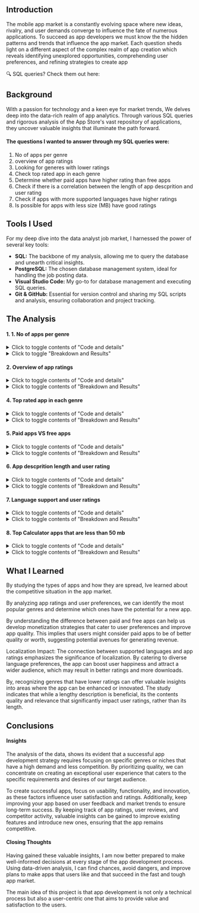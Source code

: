 ## Introduction
The mobile app market is a constantly evolving space where new ideas, rivalry, and user demands converge to influence the fate of numerous applications. To succeed as app developers we must know the the hidden patterns and trends that influence the app market. Each question sheds light on a different aspect of the complex realm of app creation which reveals identifying unexplored opportunities, comprehending user preferences, and refining strategies to create app

🔍 SQL queries? Check them out here: 
## Background
With a passion for technology and a keen eye for market trends, We delves deep into the data-rich realm of app analytics. Through various SQL queries and rigorous analysis of the App Store's vast repository of applications, they uncover valuable insights that illuminate the path forward.

#### The questions I wanted to answer through my SQL queries were:
1.  No of apps per genre
2. overview of app ratings
3. Looking for generes with lower ratings
4. Check top rated app in each genre
5. Determine whether paid apps have higher rating than free apps
6. Check if there is a correlation between the length of app descprition and user rating
7. Check if apps with more supported languages have higher ratings
8. Is possible for apps with less size (MB) have good ratings


## Tools I Used
For my deep dive into the data analyst job market, I harnessed the power of several key tools:

- **SQL:** The backbone of my analysis, allowing me to query the database and unearth critical insights.
- **PostgreSQL:** The chosen database management system, ideal for handling the job posting data.
- **Visual Studio Code:** My go-to for database management and executing SQL queries.
- **Git & GitHub:** Essential for version control and sharing my SQL scripts and analysis, ensuring collaboration and project tracking.

## The Analysis


#### 1. 1. No of apps per genre


<details>
<summary>Click to toggle contents of "Code and details"</summary>

``` sql
-- no of apps per genre
SELECT prime_genre, count(id) AS no_of_apps
FROM app_details
GROUP BY prime_genre
ORDER BY  no_of_apps DESC;
```
</details>

<details>
<summary>Click to toggle "Breakdown and Results" </summary>

| Prime Genre        | No. of Apps |
|--------------------|-------------|
| Games              | 3862        |
| Entertainment      | 535         |
| Education          | 453         |
| Photo & Video      | 349         |
| Utilities          | 248         |
| Health & Fitness   | 180         |
| Productivity       | 178         |
| Social Networking  | 167         |
| Lifestyle          | 144         |
| Music              | 138         |
| Shopping           | 122         |
| Sports             | 114         |
| Book               | 112         |
| Finance            | 104         |
| Travel             | 81          |
| News               | 75          |
| Weather            | 72          |
| Reference          | 64          |
| Food & Drink       | 63          |
| Business           | 57          |
| Navigation         | 46          |
| Medical            | 23          |
| Catalogs           | 10          |

#### Breakdown 
The large number of apps in genres like "Games" and "Entertainment" indicates intense competition within those categories. In less competitive genres like "Catalogs" and "Medical," developers can explore new ideas and meet the needs of specific groups of users. The popularity of different app genres is influenced by user preferences and interests. The popularity of genres such as "Games," "Entertainment," and "Education" suggests that users are interested in and using apps in these areas. Market trends can be observed by analyzing how the distribution of apps across genres changes over time, reflecting shifts in user preferences. By examining this data over time, developers can anticipate changes and adjust their plans accordingly.
This finding is very useful for app makers who want to start or improve their apps.             |
</details>

#### 2. Overview of app ratings

<details>
<summary> Click to toggle contents of "Code and details"</summary>
```sql
-- get the overview of app ratings

SELECT 
    max (user_rating) AS maximum_rating,
    min (user_rating) AS minimun_rating,
    avg (user_rating) AS average_rating
FROM app_details;

```
</details>

<details>
<summary>Click to toggle contents of "Breakdown and Results"</summary>

| Maximum Rating | Minimum Rating | Average Rating |
|----------------|----------------|----------------|
| 5              | 0              | 3.5269556759761012 |

#### Breakdown 
The data collected from the app store analysis is summarized in this result. This data can be interpreted in the following way:
The lowest rating among the analyzed apps is 0, suggesting that some apps have received very low user satisfaction. 

The highest rating among the analyzed apps is 5, indicating that some apps have achieved the highest possible user satisfaction. 

The average user rating for all the apps examined is around 3.53. This serves as a standard for gauging the general user satisfaction with the apps in the app store.


</details>

#### 3. Generes with lower ratings
<details>
<summary>Click to toggle contents of "Code and details"</summary>

```sql
-- generes with lower ratings
SELECT prime_genre, 
    round(avg(user_rating),1)
FROM app_details
GROUP BY prime_genre
ORDER BY round(avg(user_rating),1);
```
</details>

<details>
<summary>Click to toggle contents of "Breakdown and Results"</summary>

| Prime Genre        | Round |
|--------------------|-------|
| Catalogs           | 2.1   |
| Finance            | 2.4   |
| Book               | 2.5   |
| Navigation         | 2.7   |
| Lifestyle          | 2.8   |
| News               | 3.0   |
| Social Networking  | 3.0   |
| Sports             | 3.0   |
| Food & Drink       | 3.2   |
| Entertainment      | 3.2   |
| Utilities          | 3.3   |
| Education          | 3.4   |
| Travel             | 3.4   |
| Medical            | 3.4   |
| Shopping           | 3.5   |
| Reference          | 3.5   |
| Weather            | 3.6   |
| Health & Fitness   | 3.7   |
| Business           | 3.7   |
| Games              | 3.7   |
| Photo & Video      | 3.8   |
| Productivity       | 4.0   |
| Music              | 4.0   |

#### Breakdown 
with its approximate average user rating.

Average User Ratings: The rounded average ratings offer a general overview of user satisfaction across each genre. The sentence can be paraphrased as: The average ratings of apps in various genres reflect the general satisfaction and usefulness of users, as well as the potential for improvement or innovation. Users tend to rate apps in genres that are more productive or musical more positively, while apps in genres that are less rated may need more attention or development. , For instance, if a particular genre consistently receives high ratings, it suggests that it has a strong and enduring appeal among users, while a genre with fluctuating or lower ratings may indicate that user preferences are changing or that there are untapped opportunities for enhancing the apps performance.
</details>


#### 4. Top rated app in each genre

<details>
<summary>Click to toggle contents of "Code and details"</summary>



```sql
SELECT  
-- check top rated app in each genre

SELECT * 
FROM (
SELECT prime_genre, track_name, user_rating, rating_count_tot,
    RANK () OVER (PARTITION BY prime_genre ORDER BY user_rating DESC, rating_count_tot DESC) AS ranking
FROM app_details) AS ranked_table
WHERE ranking = 1
```
</details>

<details>
<summary>Click to toggle contents of "Breakdown and Results"</summary>

| Prime Genre        | Track Name                                                                                                        | User Rating | Rating Count Total |
|--------------------|-------------------------------------------------------------------------------------------------------------------|-------------|-------------------|
| Book               | Color Therapy Adult Coloring Book for Adults                                                                       | 5           | 84062             |
| Business           | TurboScan™ Pro - document & receipt scanner: scan multiple pages and photos to PDF                                  | 5           | 28388             |
| Catalogs           | CPlus for Craigslist app - mobile classifieds                                                                     | 5           | 13345             |
| Education          | Elevate - Brain Training and Games                                                                                 | 5           | 58092             |
| Entertainment      | Bruh-Button                                                                                                       | 5           | 17487             |
| Finance            | Credit Karma: Free Credit Scores, Reports & Alerts                                                                 | 5           | 101679            |
| Food & Drink       | Domino's Pizza USA                                                                                                | 5           | 258624            |
| Games              | Head Soccer                                                                                                       | 5           | 481564            |
| Health & Fitness   | Yoga Studio                                                                                                       | 5           | 28439             |
| Lifestyle          | ipsy - Makeup, subscription and beauty tips                                                                       | 5           | 17489             |
| Medical            | Blink Health                                                                                                      | 5           | 1198              |
| Music              | Tenuto                                                                                                            | 5           | 562               |
| Navigation         | parkOmator – for Apple Watch meter expiration timer, notifications & GPS navigator to car location               | 5           | 1                 |
| News               | The Guardian                                                                                                      | 5           | 8176              |
| Photo & Video      | Pic Collage - Picture Editor & Photo Collage Maker                                                                | 5           | 123433            |
| Productivity       | VPN Proxy Master - Unlimited WiFi security VPN                                                                    | 5           | 13674             |
| Reference          | Sky Guide: View Stars Night or Day                                                                                | 5           | 22100             |
| Shopping           | Zappos: shop shoes & clothes, fast free shipping                                                                  | 5           | 103655            |
| Social Networking  | We Heart It - Fashion, wallpapers, quotes, tattoos                                                                | 5           | 90414             |
| Sports             | J23 - Jordan Release Dates and History                                                                            | 5           | 3775              |
| Travel             | Urlaubspiraten                                                                                                    | 5           | 188               |
| Utilities          | Flashlight Ⓞ                                                                                                     | 5           | 130450            |
| Weather            | NOAA Hi-Def Radar Pro -  Storm Warnings, Hurricane Tracker & Weather Forecast                                     | 5           | 15809             |

#### Breakdown 
This finding offers valuable information about the most popular apps in each main category, along with their user ratings and the number of times they have been rated. This data can be interpreted in the following way:.
the prime genre of apps is represented by each row, and within each row, the track name is the name of the most highly rated app. The user rating is the level of satisfaction expressed by users, and the rating count total is the total number of ratings the top-rated app has received, reflecting its popularity and user engagement.
Based on this information, we can extract the following conclusions:  User Appreciation: The most highly rated apps in each category have achieved a user rating of 5, indicating that users greatly value and find pleasure in using these apps.Popularity: The total number of ratings for each app indicates that these top-rated apps are not only highly rated but also widely popular among users, as evidenced by the substantial number of ratings they have received.

</details>


#### 5. Paid apps VS free apps

<details>
<summary>Click to toggle contents of "Code and details"</summary>


```sql
-- Determine paid apps have higher rating than free apps
SELECT 
CASE
    when price > 0 THEN 'PAID'
    ELSE 'FREE'
    END AS app_type,
round (avg (user_rating),1) AS avg_rating
FROM app_details 
GROUP BY app_type;
```
</details>

<details>
<summary>Click to toggle contents of "Breakdown and Results"</summary>

| App Type | Average Rating |
|----------|----------------|
| PAID     | 3.7            |
| FREE     | 3.4            |

#### Breakdown 
This result provides insights into the average user ratings of paid and free apps in the app store. Here's what can be understood from this data:
App Type: The data is divided into two groups: apps that require payment and apps that are free.Average Rating: The average user rating for each group shows how happy users are with the apps they have downloaded and used. Based on this information, we can extract the following conclusions: 

 On average, users give paid apps a rating of 3.7, which is slightly more than the rating of 3.4 for free apps. 

The sentence can be paraphrased as: The fact that users give paid apps a higher average rating than free apps indicates that they think paid apps are worth more and have better quality, features, or user experiences. The variation in average ratings between paid and free apps reveals the significance of pricing policies and how they affect user expectations and actions. By analyzing this data, developers can make educated choices about how to charge for their apps and what kind of revenue models to use.
</details>

#### 6. App descprition length and user rating

<details>
<summary>Click to toggle contents of "Code and details"</summary>


```sql
/*check if there is a correlation between 
the lenght of app descprition and user rating */

SELECT round(avg(user_rating),1),
    CASE
    WHEN length(app_desc) < 500 THEN 'short'
    WHEN length(app_desc) BETWEEN 500 AND 1000 THEN 'medium'
    ELSE 'long'
    END AS length
FROM app_details
INNER JOIN app_description ON app_details.id = app_description.id
GROUP BY length
ORDER BY length;
```
</details>

<details>
<summary>Click to toggle contents of "Breakdown and Results"</summary>

| Round | Length  |
|-------|---------|
| 3.9   | long    |
| 3.2   | medium  |
| 2.5   | short   |


#### Breakdown 
The data is divided into three groups according to the length of app descriptions: short, medium, and long. 
The longer the description of an app, the higher the average rating it receives, with apps having 3.9-length descriptions getting the highest ratings, followed by those with 3.2-length descriptions, and those with 2.5-length descriptions getting the lowest ratings. The study indicates that, generally, users tend to have a more positive perception of apps with longer descriptions, as these descriptions offer more comprehensive information about the apps characteristics, capabilities, and advantages, enabling users to make better-informed choices and establish realistic expectations. Apps with longer descriptions tend to have higher user satisfaction and ratings, which suggests that users value engaging and informative app descriptions. To create a successful application, developers should strive to strike a balance between providing enough details and not overwhelming users with excessively long descriptions.
</details>

#### 7. Language support and user ratings

<details>
<summary>Click to toggle contents of "Code and details"</summary>


```sql
-- Check if apps with more supported languages have higher ratings

SELECT 
CASE 
    WHEN lang_num <=5  THEN '0-5'
    WHEN lang_num BETWEEN 5 AND 10 THEN '5-10'
    ELSE '>10'
    END AS supported_lang,
round (avg (user_rating),1) AS rating
FROM app_details
GROUP BY supported_lang
ORDER BY rating DESC;
```
</details>

<details>
<summary>Click to toggle contents of "Breakdown and Results"</summary>

| Supported Languages | Rating |
|----------------------|--------|
| >10                  | 4.1    |
| 5-10                 | 4.0    |
| 0-5                  | 3.3    |


#### Breakdown 
This result provides insights into the relationship between the number of supported languages for apps and their average user ratings. Here's what can be understood from this data:

The data is divided into three groups according to the number of languages they can handle: less than or equal to 5, between 6 and 10, and more than 10.The average rating for each group shows how happy users are with apps based on the number of languages they can use.
Based on this information, we can extract the following conclusions:.

The more languages an app supports, the better it is rated on average. 

Apps that can work in more than 10 languages tend to have the best ratings (4.1), followed by those that can work in 5-10 languages (4.0), and then those that can work in 0-5 languages (3.3). This may also help an app reach more people and be more useful for them. Apps that are tailored to the languages and cultures of their users in various regions tend to be more appealing and appreciated, resulting in higher user satisfaction and ratings.
</details>

#### 8. Top Calculator apps that are less than 50 mb

<details>
<summary>Click to toggle contents of "Code and details"</summary>


```sql
-- getting the data for calculator apps that are less than 50 mb and rating is > 4
SELECT
    track_name,
    size_bytes/ 1000000 AS size_mb,
    user_rating
FROM app_details
WHERE (track_name like '%Calculator%' or track_name like '%calculator%')
    AND (size_bytes/ 1000000 < 50)
    AND user_rating > 4
ORDER BY user_rating DESC;
```
</details>

<details>
<summary>Click to toggle contents of "Breakdown and Results"</summary>

| Track Name                                                | Size (MB) | User Rating |
|-----------------------------------------------------------|-----------|-------------|
| Evolution Calculator - CP & XP - for Pokemon GO!          | 19        | 5           |
| Digits, the calculator for humans                        | 4         | 4.5         |
| Calculator for iPad Free.                                | 48        | 4.5         |
| Secret Calculator Pro - Hide photos & videos             | 14        | 4.5         |
| PCalc - The Best Calculator                              | 49        | 4.5         |
| MyScript Calculator - Handwriting calculator             | 21        | 4.5         |
| Calculator HD - the missing calculator on your iPad      | 3         | 4.5         |
| Photomath - Camera Calculator                            | 34        | 4.5         |
| Calculator‰                                               | 16        | 4.5         |


#### Breakdown 
This result provides insights into various calculator apps available in the app store, including their names, sizes, and user ratings. Here's what can be understood from this data:
Calculator Apps: The list comprises a range of calculator applications with diverse functionalities, including basic calculators, scientific calculators, and specialized calculators for specific purposes like photography or gaming. User Satisfaction: The consistently high user ratings (ranging from 4.5 to 5) indicate that users generally find these calculator apps useful and satisfactory. The size of the calculator apps varies greatly, with some being as small as 3 MB and others as large as 49 MB. The size of an app can influence a users decision to install it, as bigger apps may consume more storage and potentially affect the devices speed.
</details>




## What I Learned
By studying the types of apps and how they are spread, Ive learned about the competitive situation in the app market. 

By analyzing app ratings and user preferences, we can identify the most popular genres and determine which ones have the potential for a new app. 

By understanding the difference between paid and free apps can help us develop monetization strategies that cater to user preferences and improve app quality. This implies that users might consider paid apps to be of better quality or worth, suggesting potential avenues for generating revenue.

 Localization Impact: The connection between supported languages and app ratings emphasizes the significance of localization. By catering to diverse language preferences, the app can boost user happiness and attract a wider audience, which may result in better ratings and more downloads.

 By, recognizing genres that have lower ratings can offer valuable insights into areas where the app can be enhanced or innovated. The study indicates that while a lengthy description is beneficial, its the contents quality and relevance that significantly impact user ratings, rather than its length.

## Conclusions

#### Insights
The analysis of the data, shows its evident that a successful app development strategy requires focusing on specific genres or niches that have a high demand and less competition. By prioritizing quality, we can concentrate on creating an exceptional user experience that caters to the specific requirements and desires of our target audience. 

To create successful apps, focus on usability, functionality, and innovation, as these factors influence user satisfaction and ratings. Additionally, keep improving your app based on user feedback and market trends to ensure long-term success. By keeping track of app ratings, user reviews, and competitor activity, valuable insights can be gained to improve existing features and introduce new ones, ensuring that the app remains competitive.

#### Closing Thoughts
Having gained these valuable insights, I am now better prepared to make well-informed decisions at every stage of the app development process. Using data-driven analysis, I can find chances, avoid dangers, and improve plans to make apps that users like and that succeed in the fast and tough app market. 

The main idea of this project is that app development is not only a technical process but also a user-centric one that aims to provide value and satisfaction to the users.



